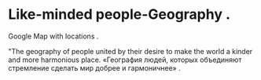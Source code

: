 # Like-minded people-Geography .
Google Map with locations .

"The geography of people united by their desire to make the world a kinder and more harmonious place.
«География людей, которых объединяют стремление cделать мир добрее и гармоничнее» .
